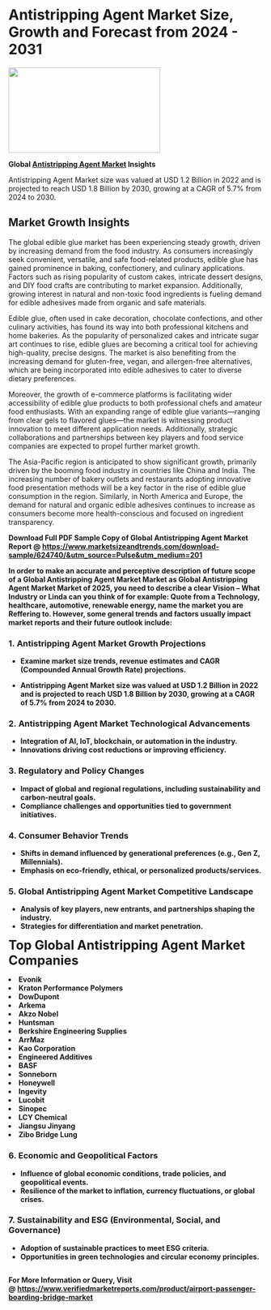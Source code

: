 <H1>Antistripping Agent Market Size, Growth and Forecast from 2024 - 2031</H1><img class="aligncenter size-medium wp-image-584254" src="https://thirdeyenews.in/wp-content/uploads/2024/09/Global-Market-Research-300x168.jpeg" alt="" width="300" height="168" /><p><strong>Global&nbsp;<a href="https://www.marketsizeandtrends.com/download-sample/624740/&amp;utm_source=Pulse&amp;utm_medium=201">Antistripping Agent Market</a> Insights</strong></p><p>Antistripping Agent Market size was valued at USD 1.2 Billion in 2022 and is projected to reach USD 1.8 Billion by 2030, growing at a CAGR of 5.7% from 2024 to 2030.</p><p><h2>Market Growth Insights</h2> <p>The global edible glue market has been experiencing steady growth, driven by increasing demand from the food industry. As consumers increasingly seek convenient, versatile, and safe food-related products, edible glue has gained prominence in baking, confectionery, and culinary applications. Factors such as rising popularity of custom cakes, intricate dessert designs, and DIY food crafts are contributing to market expansion. Additionally, growing interest in natural and non-toxic food ingredients is fueling demand for edible adhesives made from organic and safe materials.</p> <p><strong></strong></p> <p>Edible glue, often used in cake decoration, chocolate confections, and other culinary activities, has found its way into both professional kitchens and home bakeries. As the popularity of personalized cakes and intricate sugar art continues to rise, edible glues are becoming a critical tool for achieving high-quality, precise designs. The market is also benefiting from the increasing demand for gluten-free, vegan, and allergen-free alternatives, which are being incorporated into edible adhesives to cater to diverse dietary preferences.</p> <p>Moreover, the growth of e-commerce platforms is facilitating wider accessibility of edible glue products to both professional chefs and amateur food enthusiasts. With an expanding range of edible glue variants—ranging from clear gels to flavored glues—the market is witnessing product innovation to meet different application needs. Additionally, strategic collaborations and partnerships between key players and food service companies are expected to propel further market growth.</p> <p>The Asia-Pacific region is anticipated to show significant growth, primarily driven by the booming food industry in countries like China and India. The increasing number of bakery outlets and restaurants adopting innovative food presentation methods will be a key factor in the rise of edible glue consumption in the region. Similarly, in North America and Europe, the demand for natural and organic edible adhesives continues to increase as consumers become more health-conscious and focused on ingredient transparency.</p> <p><strong></p><p><span class=""><strong>Download Full PDF Sample Copy of Global Antistripping Agent Market Report</strong> @ <a href="https://www.marketsizeandtrends.com/download-sample/624740/&amp;utm_source=Pulse&amp;utm_medium=201" target="_blank">https://www.marketsizeandtrends.com/download-sample/624740/&amp;utm_source=Pulse&amp;utm_medium=201</a></span></p><p>In order to make an accurate and perceptive description of future scope of a Global&nbsp;Antistripping Agent Market Market as Global&nbsp;Antistripping Agent Market Market of 2025, you need to describe a clear Vision &ndash; What Industry or Linda can you think of for example: Quote from a Technology, healthcare, automotive, renewable energy, name the market you are Reffering to. However, some general trends and factors usually impact market reports and their future outlook include:</p><h3>1.&nbsp;<strong>Antistripping Agent Market Growth Projections</strong></h3><ul><li>Examine market size trends, revenue estimates and CAGR (Compounded Annual Growth Rate) projections.</li><li><p>Antistripping Agent Market size was valued at USD 1.2 Billion in 2022 and is projected to reach USD 1.8 Billion by 2030, growing at a CAGR of 5.7% from 2024 to 2030.</p></li></ul><h3>2.&nbsp;<strong>Antistripping Agent Market Technological Advancements</strong></h3><ul><li>Integration of AI, IoT, blockchain, or automation in the industry.</li><li>Innovations driving cost reductions or improving efficiency.</li></ul><h3>3.&nbsp;<strong>Regulatory and Policy Changes</strong></h3><ul><li>Impact of global and regional regulations, including sustainability and carbon-neutral goals.</li><li>Compliance challenges and opportunities tied to government initiatives.</li></ul><h3>4.&nbsp;<strong>Consumer Behavior Trends</strong></h3><ul><li>Shifts in demand influenced by generational preferences (e.g., Gen Z, Millennials).</li><li>Emphasis on eco-friendly, ethical, or personalized products/services.</li></ul><h3>5.&nbsp;<strong>Global Antistripping Agent Market Competitive Landscape</strong></h3><ul><li>Analysis of key players, new entrants, and partnerships shaping the industry.</li><li>Strategies for differentiation and market penetration.</li></ul><p data-pm-slice="1 1 []"><span style="color: inherit; font-family: inherit; font-size: 25px;">Top Global Antistripping Agent Market Companies</span></p><div class="" data-test-id=""><p><li>Evonik</li><li> Kraton Performance Polymers</li><li> DowDupont</li><li> Arkema</li><li> Akzo Nobel</li><li> Huntsman</li><li> Berkshire Engineering Supplies</li><li> ArrMaz</li><li> Kao Corporation</li><li> Engineered Additives</li><li> BASF</li><li> Sonneborn</li><li> Honeywell</li><li> Ingevity</li><li> Lucobit</li><li> Sinopec</li><li> LCY Chemical</li><li> Jiangsu Jinyang</li><li> Zibo Bridge Lung</li></p></div><h3>6.&nbsp;<strong>Economic and Geopolitical Factors</strong></h3><ul><li>Influence of global economic conditions, trade policies, and geopolitical events.</li><li>Resilience of the market to inflation, currency fluctuations, or global crises.</li></ul><h3>7.&nbsp;<strong>Sustainability and ESG (Environmental, Social, and Governance)</strong></h3><ul><li>Adoption of sustainable practices to meet ESG criteria.</li><li>Opportunities in green technologies and circular economy principles.</li></ul><h2><strong style="font-size: 14px;">For More Information or Query, Visit @&nbsp;</strong><a style="background-color: #ffffff; font-size: 14px;" href="https://www.marketsizeandtrends.com/report/antistripping-agent-market/" target="_blank">https://www.verifiedmarketreports.com/product/airport-passenger-boarding-bridge-market</a></h2>
